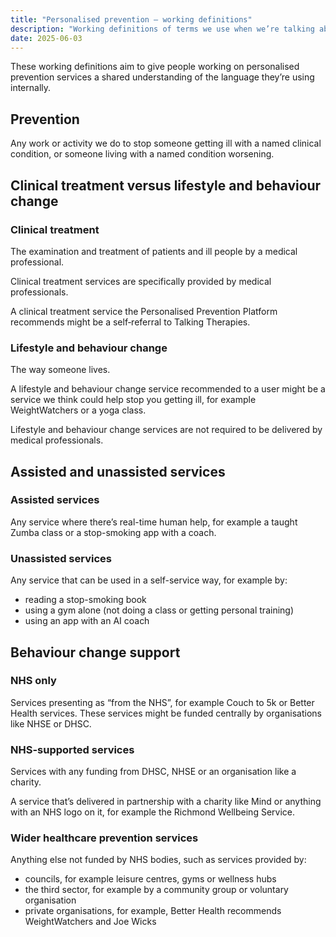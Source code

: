 ```yaml
---
title: "Personalised prevention – working definitions"
description: "Working definitions of terms we use when we’re talking about personalised prevention"
date: 2025-06-03
---
```


These working definitions aim to give people working on personalised prevention services a shared understanding of the language they’re using internally.

## Prevention

Any work or activity we do to stop someone getting ill with a named clinical condition, or someone living with a named condition worsening.

## Clinical treatment versus lifestyle and behaviour change

### Clinical treatment

The examination and treatment of patients and ill people by a medical professional.

Clinical treatment services are specifically provided by medical professionals.

A clinical treatment service the Personalised Prevention Platform recommends might be a self‑referral to Talking Therapies.

### Lifestyle and behaviour change

The way someone lives.

A lifestyle and behaviour change service recommended to a user might be a service we think could help stop you getting ill, for example WeightWatchers or a yoga class.

Lifestyle and behaviour change services are not required to be delivered by medical professionals.

## Assisted and unassisted services

### Assisted services

Any service where there’s real-time human help, for example a taught Zumba class or a stop-smoking app with a coach.

### Unassisted services

Any service that can be used in a self-service way, for example by:
* reading a stop-smoking book
* using a gym alone (not doing a class or getting personal training)
* using an app with an AI coach

## Behaviour change support

### NHS only

Services presenting as “from the NHS”, for example Couch to 5k or Better Health services. These services might be funded centrally by organisations like NHSE or DHSC.

### NHS-supported services

Services with any funding from DHSC, NHSE or an organisation like a charity.

A service that’s delivered in partnership with a charity like Mind or anything with an NHS logo on it, for example the Richmond Wellbeing Service.

### Wider healthcare prevention services

Anything else not funded by NHS bodies, such as services provided by:
* councils, for example leisure centres, gyms or wellness hubs
* the third sector, for example by a community group or voluntary organisation
* private organisations, for example, Better Health recommends WeightWatchers and Joe Wicks
